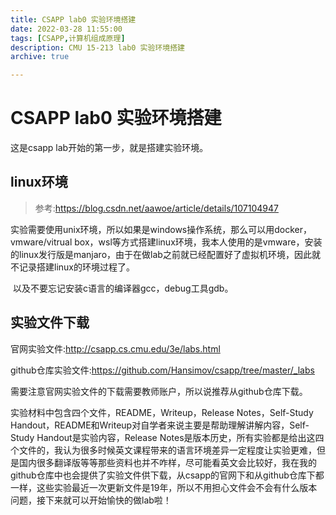 ```yaml
---
title: CSAPP lab0 实验环境搭建
date: 2022-03-28 11:55:00
tags: [CSAPP,计算机组成原理]
description: CMU 15-213 lab0 实验环境搭建
archive: true

---
```


# CSAPP lab0 实验环境搭建

这是csapp lab开始的第一步，就是搭建实验环境。

## linux环境

>
>
>参考:https://blog.csdn.net/aawoe/article/details/107104947

​		实验需要使用unix环境，所以如果是windows操作系统，那么可以用docker，vmware/vitrual box，wsl等方式搭建linux环境，我本人使用的是vmware，安装的linux发行版是manjaro，由于在做lab之前就已经配置好了虚拟机环境，因此就不记录搭建linux的环境过程了。

​		以及不要忘记安装c语言的编译器gcc，debug工具gdb。

## 实验文件下载

官网实验文件:http://csapp.cs.cmu.edu/3e/labs.html

github仓库实验文件:https://github.com/Hansimov/csapp/tree/master/_labs

需要注意官网实验文件的下载需要教师账户，所以说推荐从github仓库下载。

实验材料中包含四个文件，README，Writeup，Release Notes，Self-Study Handout，README和Writeup对自学者来说主要是帮助理解讲解内容，Self-Study Handout是实验内容，Release Notes是版本历史，所有实验都是给出这四个文件的，我认为很多时候英文课程带来的语言环境差异一定程度让实验更难，但是国内很多翻译版等等那些资料也并不咋样，尽可能看英文会比较好，我在我的github仓库中也会提供了实验文件供下载，从csapp的官网下和从github仓库下都一样，这些实验最近一次更新文件是19年，所以不用担心文件会不会有什么版本问题，接下来就可以开始愉快的做lab啦！